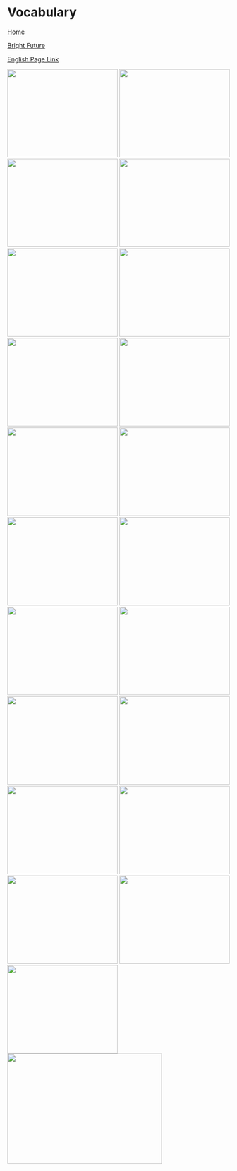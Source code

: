 # Vocabulary


[Home](all-files-links.md)

[Bright Future](bright-future.md)

[English Page Link](all-english-links.md)


<img src="https://i.pinimg.com/736x/f9/a2/e8/f9a2e84b21a7771623c2e7a3fe4b891d.jpg" width="250" height="200">
<img src="https://i.pinimg.com/1200x/15/8d/a9/158da984a9918e97add7eae26cc4f343.jpg" width="250" height="200">
<img src="https://i.pinimg.com/736x/a2/af/b9/a2afb988d5d558401e14d128715be620.jpg" width="250" height="200">
<img src="https://i.pinimg.com/236x/5c/f9/56/5cf956c132109c0bdce9871a5b644a4e.jpg" width="250" height="200">
<img src="https://i.pinimg.com/736x/7e/7e/50/7e7e5011e4b6ce561524e57b9af9f96c.jpg" width="250" height="200">
<img src="https://i.pinimg.com/736x/33/75/05/3375059779fa135f26ac8bb31566de75.jpg" width="250" height="200">
<img src="https://i.pinimg.com/736x/5f/0f/c8/5f0fc8355a8989ee3e8142ea1340ee7b.jpg" width="250" height="200">
<img src="https://i.pinimg.com/1200x/15/8d/a9/158da984a9918e97add7eae26cc4f343.jpg" width="250" height="200">
<img src="https://i.ytimg.com/vi/BRA8oGAn5xc/hqdefault.jpg" width="250" height="200">
<img src="https://encrypted-tbn0.gstatic.com/images?q=tbn:ANd9GcSNDwKK04Uw61PeImXGaEwWBq05OPyRDlGDm_y2df6mJ06xRiWOgmGYzZ0H7bZnv7n7LMY&usqp=CAU" width="250" height="200">
<img src="https://i.ytimg.com/vi/ekduv3G1M74/mqdefault.jpg" width="250" height="200">
<img src="https://i.pinimg.com/564x/d1/5c/72/d15c7211d733a48df0fc0cf35f650db3.jpg" width="250" height="200">
<img src="https://i.ytimg.com/vi/6m-FT1tNwuA/sddefault.jpg" width="250" height="200">
<img src="https://i.ytimg.com/vi/DwLzFgmvRTo/sddefault.jpg" width="250" height="200">
<img src="https://i.ytimg.com/vi/XHfO4v2Yg5w/hqdefault.jpg" width="250" height="200">
<img src="https://i.ytimg.com/vi/7uE52YpTXhU/maxresdefault.jpg" width="250" height="200">
<img src="https://i.ytimg.com/vi/5TVqdjQarOY/maxresdefault.jpg" width="250" height="200">
<img src="https://i.ytimg.com/vi/HbQBTan8unI/hq720.jpg?sqp=-oaymwEhCK4FEIIDSFryq4qpAxMIARUAAAAAGAElAADIQj0AgKJD&rs=AOn4CLCxZrCOe1qBE-plIHRC8zx6iNuTvQ" width="250" height="200">
<img src="https://i.pinimg.com/736x/6d/48/42/6d4842da61ada70f2de2e70d9b319922.jpg" width="250" height="200">
<img src="https://mycoaching.in/wp-content/uploads/Words-Meaning-in-Hindi.webp" width="250" height="200">

<img src="https://shivkidseducation.com/images/English-Vocabulary/English_Vocabulary_Part_1-1.jpg" width="250" height="200">
<img src="https://i.ytimg.com/vi/LXYdcoqEukI/maxresdefault.jpg" width="350" height="250">
